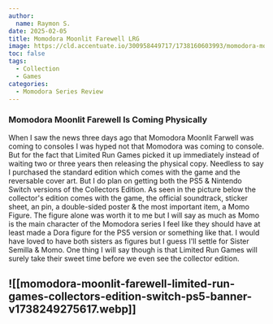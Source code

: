 ```yaml
---
author:
  name: Raymon S.
date: 2025-02-05
title: Momodora Moonlit Farewell LRG
image: https://cld.accentuate.io/300958449717/1738160603993/momodora-moonlit-farewell-limited-run-games-standard-edition-collectors-edition-switch-ps5-logo.png?v=1738160603993&options=w_325
toc: false
tags:
  - Collection
  - Games
categories:
  - Momodora Series Review
---
```



### Momodora Moonlit Farewell Is Coming Physically

When I saw the news three days ago that Momodora Moonlit Farwell was coming to consoles I was hyped not that Momodora was coming to console. But for the fact that Limited Run Games picked it up immediately instead of waiting two or three years then releasing the physical copy. Needless to say I purchased the standard edition which comes with the game and the reversable cover art. But I do plan on getting both the PS5 & Nintendo Switch versions of the Collectors Edition. As seen in  the picture below the collector's edition comes with the game, the official soundtrack, sticker sheet, an pin, a double-sided poster & the most important item, a Momo Figure. The figure alone was worth it to me but I will say as much as Momo is the main character of the Momodora series I feel like they should have at least made a Dora figure for the PS5 version or something like that. I would have loved to have both sisters as figures but I guess I'll settle for Sister Semilla & Momo. One thing I will say though is that Limited Run Games will surely take their sweet time before we even see the collector edition.


![[momodora-moonlit-farewell-limited-run-games-collectors-edition-switch-ps5-banner-v1738249275617.webp]]
---

